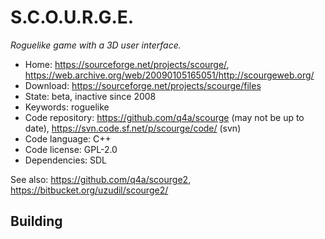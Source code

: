 # S.C.O.U.R.G.E.

_Roguelike game with a 3D user interface._

- Home: https://sourceforge.net/projects/scourge/, <https://web.archive.org/web/20090105165051/http://scourgeweb.org/>
- Download: https://sourceforge.net/projects/scourge/files
- State: beta, inactive since 2008
- Keywords: roguelike
- Code repository: https://github.com/q4a/scourge (may not be up to date), https://svn.code.sf.net/p/scourge/code/ (svn)
- Code language: C++
- Code license: GPL-2.0
- Dependencies: SDL

See also: https://github.com/q4a/scourge2, https://bitbucket.org/uzudil/scourge2/

## Building

